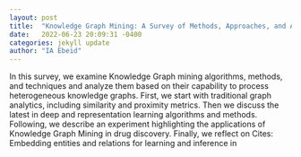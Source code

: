 ```yaml
---
layout: post
title:  "Knowledge Graph Mining: A Survey of Methods, Approaches, and Applications"
date:   2022-06-23 20:09:31 -0400
categories: jekyll update
author: "IA Ebeid"
---
```

In this survey, we examine Knowledge Graph mining algorithms, methods, and techniques and analyze them based on their capability to process heterogeneous knowledge graphs. First, we start with traditional graph analytics, including similarity and proximity metrics. Then we discuss the latest in deep and representation learning algorithms and methods. Following, we describe an experiment highlighting the applications of Knowledge Graph Mining in drug discovery. Finally, we reflect on 
Cites: Embedding entities and relations for learning and inference in